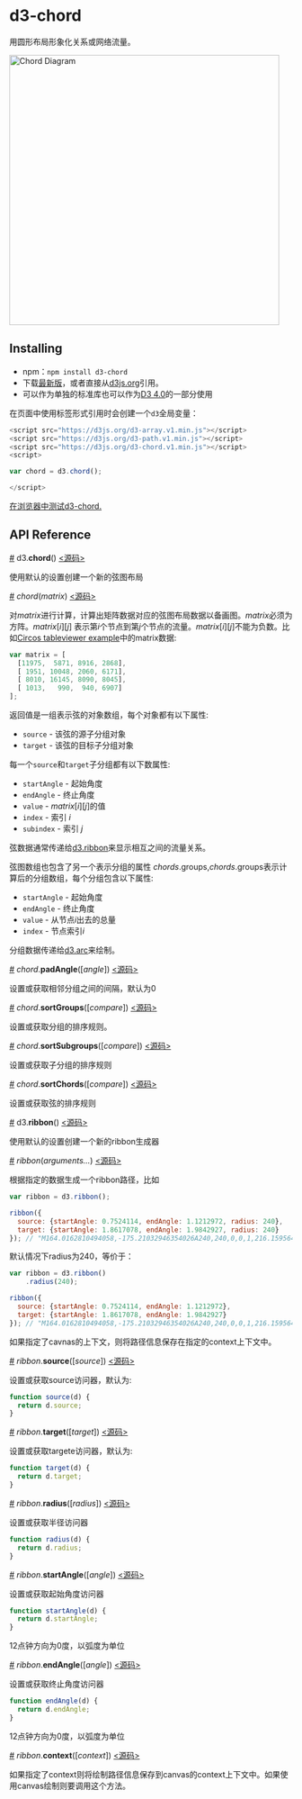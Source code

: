 # d3-chord

用圆形布局形象化关系或网络流量。

[<img alt="Chord Diagram" src="https://raw.githubusercontent.com/d3/d3-chord/master/img/chord.png" width="480" height="480">](http://bl.ocks.org/mbostock/4062006)

## Installing

- npm：`npm install d3-chord`
- 下载[最新版](https://github.com/d3/d3-chord/releases/latest)，或者直接从[d3js.org](https://d3js.org)引用。
- 可以作为单独的标准库也可以作为[D3 4.0](https://github.com/d3/d3)的一部分使用

在页面中使用标签形式引用时会创建一个`d3`全局变量：

```js
<script src="https://d3js.org/d3-array.v1.min.js"></script>
<script src="https://d3js.org/d3-path.v1.min.js"></script>
<script src="https://d3js.org/d3-chord.v1.min.js"></script>
<script>

var chord = d3.chord();

</script>
```

[在浏览器中测试d3-chord.](https://tonicdev.com/npm/d3-chord)

## API Reference

<a href="#chord" name="chord">#</a> d3.<b>chord</b>() [<源码>](https://github.com/d3/d3-chord/blob/master/src/chord.js "Source")

使用默认的设置创建一个新的弦图布局

<a href="#_chord" name="_chord">#</a> <i>chord</i>(<i>matrix</i>) [<源码>](https://github.com/d3/d3-chord/blob/master/src/chord.js#L19 "Source")

对*matrix*进行计算，计算出矩阵数据对应的弦图布局数据以备画图。*matrix*必须为方阵。*matrix*[*i*][*j*] 表示第*i*个节点到第*j*个节点的流量。*matrix*[*i*][*j*]不能为负数。比如[Circos tableviewer example](http://mkweb.bcgsc.ca/circos/guide/tables/)中的matrix数据:


```js
var matrix = [
  [11975,  5871, 8916, 2868],
  [ 1951, 10048, 2060, 6171],
  [ 8010, 16145, 8090, 8045],
  [ 1013,   990,  940, 6907]
];
```

返回值是一组表示弦的对象数组，每个对象都有以下属性:

* `source` - 该弦的源子分组对象
* `target` - 该弦的目标子分组对象

每一个`source`和`target`子分组都有以下数属性:

* `startAngle` - 起始角度
* `endAngle` - 终止角度
* `value` -  *matrix*[*i*][*j*]的值
* `index` - 索引 *i*
* `subindex` - 索引 *j*

弦数据通常传递给[d3.ribbon](#ribbon)来显示相互之间的流量关系。

弦图数组也包含了另一个表示分组的属性 *chords*.groups,*chords*.groups表示计算后的分组数组，每个分组包含以下属性:

* `startAngle` - 起始角度
* `endAngle` - 终止角度
* `value` - 从节点*i*出去的总量
* `index` - 节点索引*i*


分组数据传递给[d3.arc](https://github.com/xswei/d3js_doc/blob/master/API_Reference/d3-path/README.md#path_arc)来绘制。

<a href="#chord_padAngle" name="#chord_padAngle">#</a> <i>chord</i>.<b>padAngle</b>([<i>angle</i>]) [<源码>](https://github.com/d3/d3-chord/blob/master/src/chord.js#L104 "Source")

设置或获取相邻分组之间的间隔，默认为0

<a href="#chord_sortGroups" name="#chord_sortGroups">#</a> <i>chord</i>.<b>sortGroups</b>([<i>compare</i>]) [<源码>](https://github.com/d3/d3-chord/blob/master/src/chord.js#L108 "Source")

设置或获取分组的排序规则。

<a href="#chord_sortSubgroups" name="#chord_sortSubgroups">#</a> <i>chord</i>.<b>sortSubgroups</b>([<i>compare</i>]) [<源码>](https://github.com/d3/d3-chord/blob/master/src/chord.js#L112 "Source")

设置或获取子分组的排序规则

<a href="#chord_sortChords" name="#chord_sortChords">#</a> <i>chord</i>.<b>sortChords</b>([<i>compare</i>]) [<源码>](https://github.com/d3/d3-chord/blob/master/src/chord.js#L116 "Source")

设置或获取弦的排序规则

<a href="#ribbon" name="ribbon">#</a> d3.<b>ribbon</b>() [<源码>](https://github.com/d3/d3-chord/blob/master/src/ribbon.js "Source")

使用默认的设置创建一个新的ribbon生成器

<a href="#_ribbon" name="_ribbon">#</a> <i>ribbon</i>(<i>arguments…</i>) [<源码>](https://github.com/d3/d3-chord/blob/master/src/ribbon.js#L34 "Source")

根据指定的数据生成一个ribbon路径，比如

```js
var ribbon = d3.ribbon();

ribbon({
  source: {startAngle: 0.7524114, endAngle: 1.1212972, radius: 240},
  target: {startAngle: 1.8617078, endAngle: 1.9842927, radius: 240}
}); // "M164.0162810494058,-175.21032946354026A240,240,0,0,1,216.1595644740915,-104.28347273835429Q0,0,229.9158815306728,68.8381247563705A240,240,0,0,1,219.77316791012538,96.43523560788266Q0,0,164.0162810494058,-175.21032946354026Z"
```
默认情况下radius为240，等价于：

```js
var ribbon = d3.ribbon()
    .radius(240);

ribbon({
  source: {startAngle: 0.7524114, endAngle: 1.1212972},
  target: {startAngle: 1.8617078, endAngle: 1.9842927}
}); // "M164.0162810494058,-175.21032946354026A240,240,0,0,1,216.1595644740915,-104.28347273835429Q0,0,229.9158815306728,68.8381247563705A240,240,0,0,1,219.77316791012538,96.43523560788266Q0,0,164.0162810494058,-175.21032946354026Z"
```

如果指定了cavnas的上下文，则将路径信息保存在指定的context上下文中。

<a href="#ribbon_source" name="ribbon_source">#</a> <i>ribbon</i>.<b>source</b>([<i>source</i>]) [<源码>](https://github.com/d3/d3-chord/blob/master/src/ribbon.js#L74 "Source")

设置或获取source访问器，默认为:

```js
function source(d) {
  return d.source;
}
```

<a href="#ribbon_target" name="ribbon_target">#</a> <i>ribbon</i>.<b>target</b>([<i>target</i>]) [<源码>](https://github.com/d3/d3-chord/blob/master/src/ribbon.js#L78 "Source")

设置或获取targete访问器，默认为:

```js
function target(d) {
  return d.target;
}
```

<a href="#ribbon_radius" name="ribbon_radius">#</a> <i>ribbon</i>.<b>radius</b>([<i>radius</i>]) [<源码>](https://github.com/d3/d3-chord/blob/master/src/ribbon.js#L62 "Source")

设置或获取半径访问器

```js
function radius(d) {
  return d.radius;
}
```

<a href="#ribbon_startAngle" name="ribbon_startAngle">#</a> <i>ribbon</i>.<b>startAngle</b>([<i>angle</i>]) [<源码>](https://github.com/d3/d3-chord/blob/master/src/ribbon.js#L66 "Source")

设置或获取起始角度访问器

```js
function startAngle(d) {
  return d.startAngle;
}
```

12点钟方向为0度，以弧度为单位

<a href="#ribbon_endAngle" name="ribbon_endAngle">#</a> <i>ribbon</i>.<b>endAngle</b>([<i>angle</i>]) [<源码>](https://github.com/d3/d3-chord/blob/master/src/ribbon.js#L70 "Source")

设置或获取终止角度访问器

```js
function endAngle(d) {
  return d.endAngle;
}
```

12点钟方向为0度，以弧度为单位

<a href="#ribbon_context" name="ribbon_context">#</a> <i>ribbon</i>.<b>context</b>([<i>context</i>]) [<源码>](https://github.com/d3/d3-chord/blob/master/src/ribbon.js#L82 "Source")

如果指定了context则将绘制路径信息保存到canvas的context上下文中。如果使用canvas绘制则要调用这个方法。
